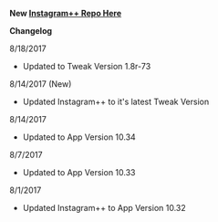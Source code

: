 
**New [Instagram++ Repo Here](https://github.com/JMccormick264/InstagramPP)**

**Changelog**

8/18/2017

- Updated to Tweak Version 1.8r-73


8/14/2017 (New)

 - Updated Instagram++ to it's latest Tweak Version

8/14/2017

- Updated to App Version 10.34

8/7/2017

 - Updated to App Version 10.33

8/1/2017

 - Updated Instagram++ to App Version 10.32

